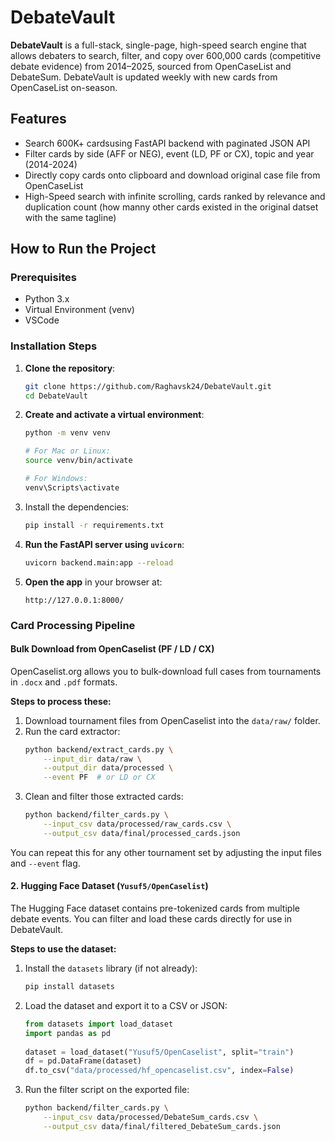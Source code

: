 # DebateVault

**DebateVault** is a full-stack, single-page, high-speed search engine that allows debaters to search, filter, and copy over 600,000 cards (competitive debate evidence) from 2014–2025, sourced from OpenCaseList and DebateSum. DebateVault is updated weekly with new cards from OpenCaseList on-season. 


## Features

- Search 600K+ cardsusing FastAPI backend with paginated JSON API
- Filter cards by side (AFF or NEG), event (LD, PF or CX), topic and year (2014-2024)
- Directly copy cards onto clipboard and download original case file from OpenCaseList
- High-Speed search with infinite scrolling, cards ranked by relevance and duplication count (how manny other cards existed in the original datset with the same tagline)



## How to Run the Project

### Prerequisites
- Python 3.x
- Virtual Environment (venv)
- VSCode
  

### Installation Steps
1. **Clone the repository**:
    ```bash
    git clone https://github.com/Raghavsk24/DebateVault.git
    cd DebateVault
    ```
    
2. **Create and activate a virtual environment**:
    ```bash
    python -m venv venv

    # For Mac or Linux:
    source venv/bin/activate

    # For Windows:
    venv\Scripts\activate
    ```

3. Install the dependencies:
    ```bash
    pip install -r requirements.txt
    ```

4. **Run the FastAPI server using `uvicorn`**:
    ```bash
    uvicorn backend.main:app --reload
    ```
    
5. **Open the app** in your browser at:
    ```
    http://127.0.0.1:8000/
    ```

### Card Processing Pipeline

#### Bulk Download from OpenCaselist (PF / LD / CX)
  
  OpenCaselist.org allows you to bulk-download full cases from tournaments in `.docx` and `.pdf` formats.
  
  **Steps to process these:**
  
  1. Download tournament files from OpenCaselist into the `data/raw/` folder.
  2. Run the card extractor:
      ```bash
      python backend/extract_cards.py \
          --input_dir data/raw \
          --output_dir data/processed \
          --event PF  # or LD or CX
      ```
  3. Clean and filter those extracted cards:
      ```bash
      python backend/filter_cards.py \
          --input_csv data/processed/raw_cards.csv \
          --output_csv data/final/processed_cards.json
      ```
  
  You can repeat this for any other tournament set by adjusting the input files and `--event` flag.

  
  #### 2. Hugging Face Dataset (`Yusuf5/OpenCaselist`)
  
  The Hugging Face dataset contains pre-tokenized cards from multiple debate events. You can filter and load these cards directly for use in DebateVault.
  
  **Steps to use the dataset:**
  
  1. Install the `datasets` library (if not already):
      ```bash
      pip install datasets
      ```
  
  2. Load the dataset and export it to a CSV or JSON:
      ```python
      from datasets import load_dataset
      import pandas as pd
  
      dataset = load_dataset("Yusuf5/OpenCaselist", split="train")
      df = pd.DataFrame(dataset)
      df.to_csv("data/processed/hf_opencaselist.csv", index=False)
      ```
  
  3. Run the filter script on the exported file:
      ```bash
      python backend/filter_cards.py \
          --input_csv data/processed/DebateSum_cards.csv \
          --output_csv data/final/filtered_DebateSum_cards.json
      ```
